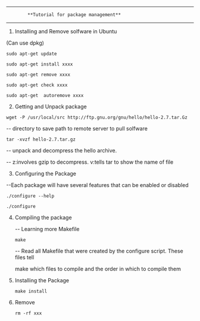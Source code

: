 --------------------------------------------------------------------------
			**Tutorial for package management**
--------------------------------------------------------------------------

1. Installing and Remove solfware in Ubuntu

  (Can use dpkg)
 
  `sudo apt-get update`

  `sudo apt-get install xxxx`
 
  `sudo apt-get remove xxxx`
 
  `sudo apt-get check xxxx`
 
  `sudo apt-get  autoremove xxxx`

2. Getting and Unpack package

  `wget -P /usr/local/src http://ftp.gnu.org/gnu/hello/hello-2.7.tar.Gz`
  
  --     directory to save    path to remote server to pull solfware

  `tar -xvzf hello-2.7.tar.gz`

  -- unpack and decompress the hello archive.
 
  -- z:involves gzip to decompress. v:tells tar to show the name of file

3. Configuring the Package
  
  --Each package will have several features that can be enabled or disabled
   
   `./configure --help`
   
   `./configure` 

4. Compiling the package 

   -- Learning more Makefile

   `make`

   -- Read all Makefile that were created by the configure script. These files tell

    make which files to compile and the order in which to compile them
5.  Installing the Package 
    
    `make install`
6. Remove
    
    `rm -rf xxx`

